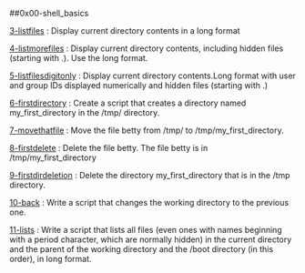 ##0x00-shell_basics

[3-listfiles](./3-listfiles) : Display current directory contents in a long format

[4-listmorefiles](./4-listmorefiles) : Display current directory contents, including hidden files (starting with .). Use the long format.

[5-listfilesdigitonly](./5-listfilesdigitonly) : Display current directory contents.Long format with user and group IDs displayed numerically and hidden files (starting with .)

[6-firstdirectory](./6-firstdirectory) : Create a script that creates a directory named my_first_directory in the /tmp/ directory.

[7-movethatfile](./7-movethatfile) : Move the file betty from /tmp/ to /tmp/my_first_directory.

[8-firstdelete](./8-firstdelete) : Delete the file betty. The file betty is in /tmp/my_first_directory

[9-firstdirdeletion](./9-firstdirdeletion) : Delete the directory my_first_directory that is in the /tmp directory.

[10-back](./10-back) : Write a script that changes the working directory to the previous one.

[11-lists](./11-lists) : Write a script that lists all files (even ones with names beginning with a period character, which are normally hidden) in the current directory and the parent of the working directory and the /boot directory (in this order), in long format.